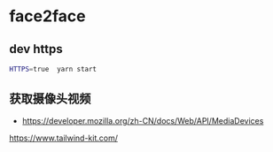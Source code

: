 # face2face

## dev https

```sh
HTTPS=true  yarn start
```

## 获取摄像头视频

- <https://developer.mozilla.org/zh-CN/docs/Web/API/MediaDevices>

https://www.tailwind-kit.com/